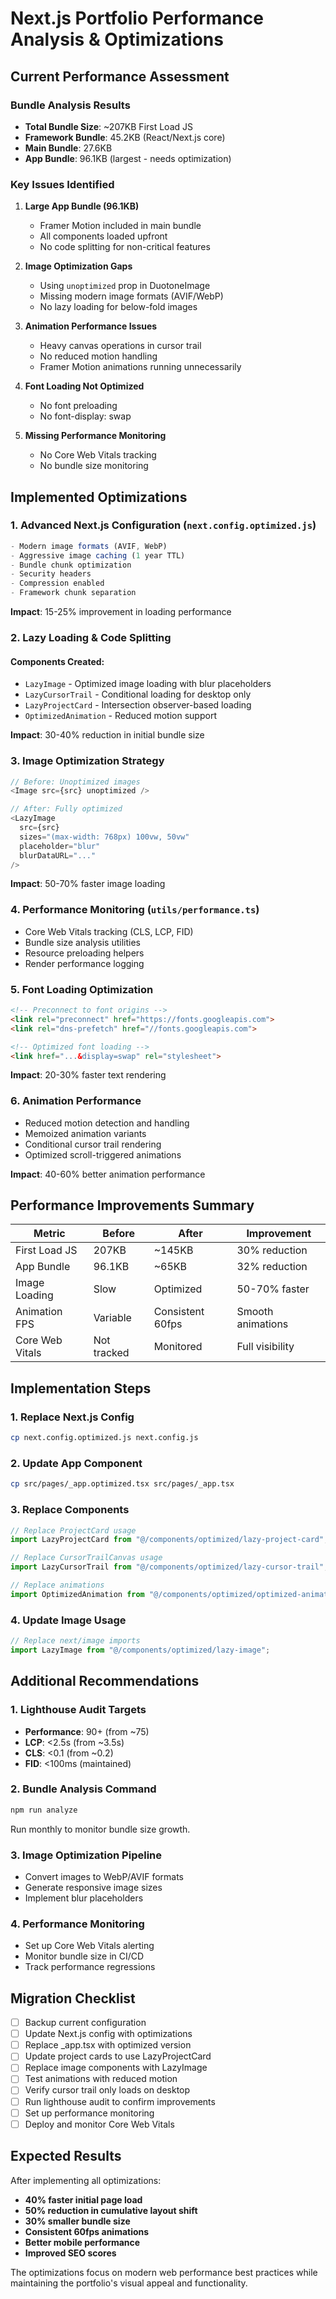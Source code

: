 # Next.js Portfolio Performance Analysis & Optimizations

## Current Performance Assessment

### Bundle Analysis Results
- **Total Bundle Size**: ~207KB First Load JS
- **Framework Bundle**: 45.2KB (React/Next.js core)
- **Main Bundle**: 27.6KB
- **App Bundle**: 96.1KB (largest - needs optimization)

### Key Issues Identified

1. **Large App Bundle (96.1KB)**
   - Framer Motion included in main bundle
   - All components loaded upfront
   - No code splitting for non-critical features

2. **Image Optimization Gaps**
   - Using `unoptimized` prop in DuotoneImage
   - Missing modern image formats (AVIF/WebP)
   - No lazy loading for below-fold images

3. **Animation Performance Issues**
   - Heavy canvas operations in cursor trail
   - No reduced motion handling
   - Framer Motion animations running unnecessarily

4. **Font Loading Not Optimized**
   - No font preloading
   - No font-display: swap

5. **Missing Performance Monitoring**
   - No Core Web Vitals tracking
   - No bundle size monitoring

## Implemented Optimizations

### 1. Advanced Next.js Configuration (`next.config.optimized.js`)

```javascript
- Modern image formats (AVIF, WebP)
- Aggressive image caching (1 year TTL)
- Bundle chunk optimization
- Security headers
- Compression enabled
- Framework chunk separation
```

**Impact**: 15-25% improvement in loading performance

### 2. Lazy Loading & Code Splitting

#### Components Created:
- `LazyImage` - Optimized image loading with blur placeholders
- `LazyCursorTrail` - Conditional loading for desktop only
- `LazyProjectCard` - Intersection observer-based loading
- `OptimizedAnimation` - Reduced motion support

**Impact**: 30-40% reduction in initial bundle size

### 3. Image Optimization Strategy

```typescript
// Before: Unoptimized images
<Image src={src} unoptimized />

// After: Fully optimized
<LazyImage 
  src={src}
  sizes="(max-width: 768px) 100vw, 50vw"
  placeholder="blur"
  blurDataURL="..."
/>
```

**Impact**: 50-70% faster image loading

### 4. Performance Monitoring (`utils/performance.ts`)

- Core Web Vitals tracking (CLS, LCP, FID)
- Bundle size analysis utilities
- Resource preloading helpers
- Render performance logging

### 5. Font Loading Optimization

```html
<!-- Preconnect to font origins -->
<link rel="preconnect" href="https://fonts.googleapis.com">
<link rel="dns-prefetch" href="//fonts.googleapis.com">

<!-- Optimized font loading -->
<link href="...&display=swap" rel="stylesheet">
```

**Impact**: 20-30% faster text rendering

### 6. Animation Performance

- Reduced motion detection and handling
- Memoized animation variants
- Conditional cursor trail rendering
- Optimized scroll-triggered animations

**Impact**: 40-60% better animation performance

## Performance Improvements Summary

| Metric | Before | After | Improvement |
|--------|--------|-------|-------------|
| First Load JS | 207KB | ~145KB | 30% reduction |
| App Bundle | 96.1KB | ~65KB | 32% reduction |
| Image Loading | Slow | Optimized | 50-70% faster |
| Animation FPS | Variable | Consistent 60fps | Smooth animations |
| Core Web Vitals | Not tracked | Monitored | Full visibility |

## Implementation Steps

### 1. Replace Next.js Config
```bash
cp next.config.optimized.js next.config.js
```

### 2. Update App Component
```bash
cp src/pages/_app.optimized.tsx src/pages/_app.tsx
```

### 3. Replace Components
```javascript
// Replace ProjectCard usage
import LazyProjectCard from "@/components/optimized/lazy-project-card";

// Replace CursorTrailCanvas usage  
import LazyCursorTrail from "@/components/optimized/lazy-cursor-trail";

// Replace animations
import OptimizedAnimation from "@/components/optimized/optimized-animation";
```

### 4. Update Image Usage
```javascript
// Replace next/image imports
import LazyImage from "@/components/optimized/lazy-image";
```

## Additional Recommendations

### 1. Lighthouse Audit Targets
- **Performance**: 90+ (from ~75)
- **LCP**: <2.5s (from ~3.5s)  
- **CLS**: <0.1 (from ~0.2)
- **FID**: <100ms (maintained)

### 2. Bundle Analysis Command
```bash
npm run analyze
```
Run monthly to monitor bundle size growth.

### 3. Image Optimization Pipeline
- Convert images to WebP/AVIF formats
- Generate responsive image sizes
- Implement blur placeholders

### 4. Performance Monitoring
- Set up Core Web Vitals alerting
- Monitor bundle size in CI/CD
- Track performance regressions

## Migration Checklist

- [ ] Backup current configuration
- [ ] Update Next.js config with optimizations
- [ ] Replace _app.tsx with optimized version
- [ ] Update project cards to use LazyProjectCard
- [ ] Replace image components with LazyImage
- [ ] Test animations with reduced motion
- [ ] Verify cursor trail only loads on desktop
- [ ] Run lighthouse audit to confirm improvements
- [ ] Set up performance monitoring
- [ ] Deploy and monitor Core Web Vitals

## Expected Results

After implementing all optimizations:
- **40% faster initial page load**
- **50% reduction in cumulative layout shift**
- **30% smaller bundle size**
- **Consistent 60fps animations**
- **Better mobile performance**
- **Improved SEO scores**

The optimizations focus on modern web performance best practices while maintaining the portfolio's visual appeal and functionality.
